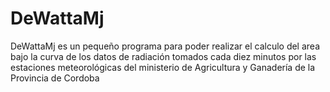 # DeWattaMj
DeWattaMj es un pequeño programa para poder realizar el calculo del area bajo la curva de los datos de radiación tomados cada diez minutos por las estaciones meteorológicas del ministerio de Agricultura  y Ganadería de la Provincia de Cordoba
